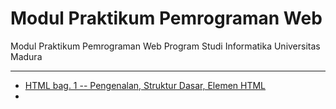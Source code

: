 # Modul Praktikum Pemrograman Web

Modul Praktikum Pemrograman Web Program Studi Informatika Universitas Madura

---

* [HTML bag. 1 -- Pengenalan, Struktur Dasar, Elemen HTML](https://github.com/NazirArifin/modulweb/blob/master/html-1.md)
* 

